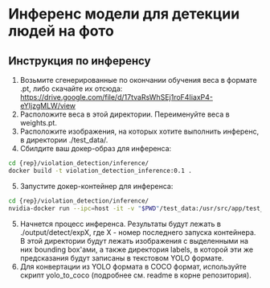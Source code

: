 # Инференс модели для детекции людей на фото

## Инструкция по инференсу
1. Возьмите сгенерированные по окончании обучения веса в формате .pt, либо скачайте их отсюда: https://drive.google.com/file/d/17tvaRsWhSEj1roF4IiaxP4-eYIjzgMLW/view
2. Расположите веса в этой директории. Переименуйте веса в weights.pt.
3. Расположите изображения, на которых хотите выполнить инференс, в директории ./test_data/.
4. Сбилдите ваш докер-образ для инференса:
```bash
cd {rep}/violation_detection/inference/
docker build -t violation_detection_inference:0.1 .
```
5. Запустите докер-контейнер для инференса:
```bash
cd {rep}/violation_detection/inference/
nvidia-docker run --ipc=host -it -v "$PWD"/test_data:/usr/src/app/test_data -v "$PWD"/output:/usr/src/app/runs -v "$PWD"/weights.pt:/usr/src/app/weights.pt violation_detection_inference:0.1
```
5. Начнется процесс инференса. Результаты будут лежать в ./output/detect/expX, где X - номер последнего запуска контейнера. В этой директории будут лежать изображения с выделенными на них bounding box'ами, а также директория labels, в которой эти же предсказания будут записаны в текстовом YOLO формате.
6. Для конвертации из YOLO формата в COCO формат, используйте скрипт yolo_to_coco (подробнее см. readme в корне репозитория).